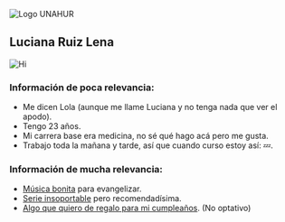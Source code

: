 ![Logo UNAHUR](./assets/UNAHUR.png)
 
## Luciana Ruiz Lena
![Hi](https://media1.tenor.com/m/BZeFVXMMgh0AAAAC/sad-hi.gif)

### Información de poca relevancia:
* Me dicen Lola (aunque me llame Luciana y no tenga nada que ver el apodo). 
* Tengo 23 años. 
* Mi carrera base era medicina, no sé qué hago acá pero me gusta.
* Trabajo toda la mañana y tarde, así que cuando curso estoy así: :zzz:.


### Información de mucha relevancia:

* [Música bonita](https://www.youtube.com/watch?v=8u1vfsNpVpA) para evangelizar.
* [Serie insoportable](https://www.netflix.com/search?q=glimo&jbv=70155618) pero recomendadísima.
* [Algo que quiero de regalo para mi cumpleaños](https://i.pinimg.com/736x/0d/a0/b1/0da0b1f763d5ae5a2747a61f5a898ebc.jpg). (No optativo)
